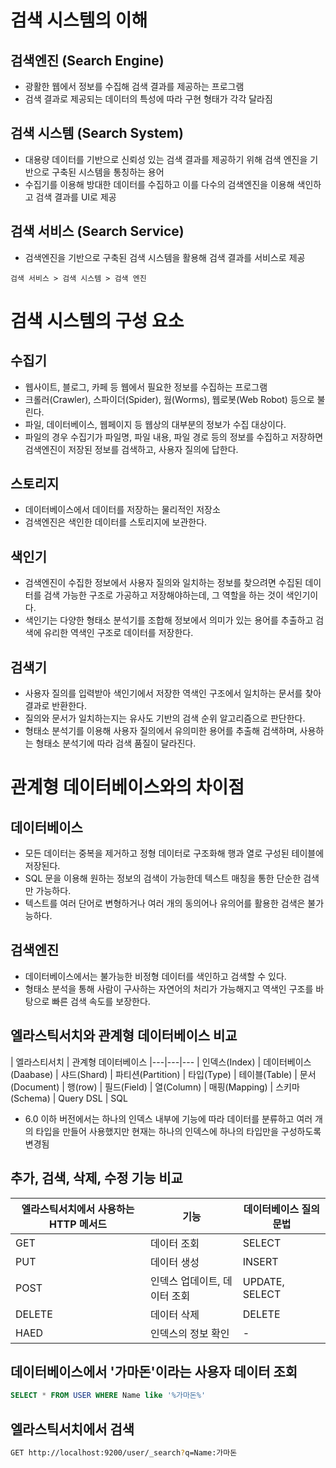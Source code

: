 # 검색 시스템의 이해

## 검색엔진 (Search Engine)
- 광활한 웹에서 정보를 수집해 검색 결과를 제공하는 프로그램
- 검색 결과로 제공되는 데이터의 특성에 따라 구현 형태가 각각 달라짐
## 검색 시스템 (Search System)
- 대용량 데이터를 기반으로 신뢰성 있는 검색 결과를 제공하기 위해 검색 엔진을 기반으로 구축된 시스템을 통칭하는 용어
- 수집기를 이용해 방대한 데이터를 수집하고 이를 다수의 검색엔진을 이용해 색인하고 검색 결과를 UI로 제공
## 검색 서비스 (Search Service)
- 검색엔진을 기반으로 구축된 검색 시스템을 활용해 검색 결과를 서비스로 제공
```
검색 서비스 > 검색 시스템 > 검색 엔진
```

# 검색 시스템의 구성 요소
## 수집기
- 웹사이트, 블로그, 카페 등 웹에서 필요한 정보를 수집하는 프로그램
- 크롤러(Crawler), 스파이더(Spider), 웜(Worms), 웹로봇(Web Robot) 등으로 불린다.
- 파일, 데이터베이스, 웹페이지 등 웹상의 대부분의 정보가 수집 대상이다.
- 파일의 경우 수집기가 파일명, 파일 내용, 파일 경로 등의 정보를 수집하고 저장하면 검색엔진이 저장된 정보를 검색하고, 사용자 질의에 답한다.
## 스토리지
- 데이터베이스에서 데이터를 저장하는 물리적인 저장소
- 검색엔진은 색인한 데이터를 스토리지에 보관한다.
## 색인기
- 검색엔진이 수집한 정보에서 사용자 질의와 일치하는 정보를 찾으려면 수집된 데이터를 검색 가능한 구조로 가공하고 저장해야하는데, 그 역할을 하는 것이 색인기이다.
- 색인기는 다양한 형태소 분석기를 조합해 정보에서 의미가 있는 용어를 추출하고 검색에 유리한 역색인 구조로 데이터를 저장한다.
## 검색기
- 사용자 질의를 입력받아 색인기에서 저장한 역색인 구조에서 일치하는 문서를 찾아 결과로 반환한다.
- 질의와 문서가 일치하는지는 유사도 기반의 검색 순위 알고리즘으로 판단한다.
- 형태소 분석기를 이용해 사용자 질의에서 유의미한 용어를 추출해 검색하며, 사용하는 형태소 분석기에 따라 검색 품질이 달라진다.

# 관계형 데이터베이스와의 차이점
## 데이터베이스
- 모든 데이터는 중복을 제거하고 정형 데이터로 구조화해 행과 열로 구성된 테이블에 저장된다.
- SQL 문을 이용해 원하는 정보의 검색이 가능한데 텍스트 매칭을 통한 단순한 검색만 가능하다.
- 텍스트를 여러 단어로 변형하거나 여러 개의 동의어나 유의어를 활용한 검색은 불가능하다.
## 검색엔진
- 데이터베이스에서는 불가능한 비정형 데이터를 색인하고 검색할 수 있다.
- 형태소 분석을 통해 사람이 구사하는 자연어의 처리가 가능해지고 역색인 구조를 바탕으로 빠른 검색 속도를 보장한다.
## 엘라스틱서치와 관계형 데이터베이스 비교
| 엘라스티서치 | 관계형 데이터베이스
|---|---|---
| 인덱스(Index) | 데이터베이스(Daabase)
| 샤드(Shard) | 파티션(Partition)
| 타입(Type) | 테이블(Table)
| 문서(Document) | 행(row)
| 필드(Field) | 열(Column)
| 매핑(Mapping) | 스키마(Schema)
| Query DSL | SQL
- 6.0 이하 버전에서는 하나의 인덱스 내부에 기능에 따라 데이터를 분류하고 여러 개의 타입을 만들어 사용했지만 현재는 하나의 인덱스에 하나의 타입만을 구성하도록 변경됨
## 추가, 검색, 삭제, 수정 기능 비교
| 엘라스틱서치에서 사용하는 HTTP 메서드 | 기능 | 데이터베이스 질의 문법
|---|---|---
| GET | 데이터 조회 | SELECT
| PUT | 데이터 생성 | INSERT
| POST | 인덱스 업데이트, 데이터 조회| UPDATE, SELECT
| DELETE | 데이터 삭제 | DELETE
| HAED | 인덱스의 정보 확인 | -
## 데이터베이스에서 '가마돈'이라는 사용자 데이터 조회
```SQL
SELECT * FROM USER WHERE Name like '%가마돈%'
```
## 엘라스틱서치에서 검색
```bash
GET http://localhost:9200/user/_search?q=Name:가마돈
```
